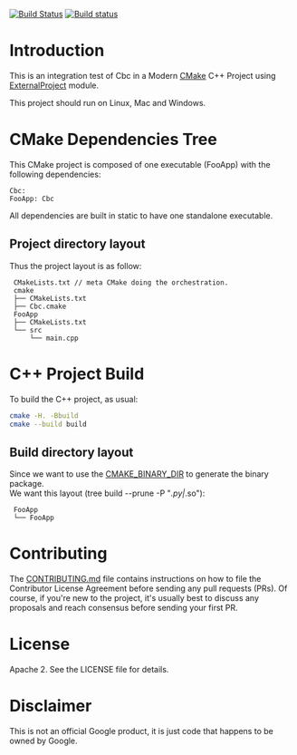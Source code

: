 [![Build Status](https://travis-ci.org/Mizux/cmake-cbc.svg?branch=master)](https://travis-ci.org/Mizux/cmake-cbc)
[![Build status](https://ci.appveyor.com/api/projects/status/towef6objrs85mv0/branch/master?svg=true)](https://ci.appveyor.com/project/Mizux/cmake-cbc/branch/master)

# Introduction

This is an integration test of Cbc in a Modern [CMake](https://cmake.org/) C++ Project using
 [ExternalProject](https://cmake.org/cmake/help/latest/module/ExternalProject.html) module.

This project should run on Linux, Mac and Windows.

# CMake Dependencies Tree
This CMake project is composed of one executable (FooApp)
with the following dependencies:  
```
Cbc:
FooApp: Cbc
```
All dependencies are built in static to have one standalone executable.
## Project directory layout
Thus the project layout is as follow:
```
 CMakeLists.txt // meta CMake doing the orchestration.
 cmake
 ├── CMakeLists.txt
 ├── Cbc.cmake
 FooApp
 ├── CMakeLists.txt
 └── src
     └── main.cpp
```

# C++ Project Build
To build the C++ project, as usual:
```sh
cmake -H. -Bbuild
cmake --build build
```
## Build directory layout
Since we want to use the [CMAKE_BINARY_DIR](https://cmake.org/cmake/help/latest/variable/CMAKE_BINARY_DIR.html) to generate the binary package.  
We want this layout (tree build --prune -P "*.py|*.so"):
```
 FooApp
 └── FooApp
```

# Contributing

The [CONTRIBUTING.md](./CONTRIBUTING.md) file contains instructions on how to
file the Contributor License Agreement before sending any pull requests (PRs).
Of course, if you're new to the project, it's usually best to discuss any
proposals and reach consensus before sending your first PR.

# License

Apache 2. See the LICENSE file for details.

# Disclaimer

This is not an official Google product, it is just code that happens to be
owned by Google.
